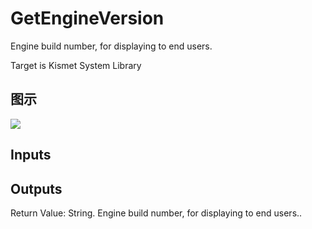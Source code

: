 # GetEngineVersion

Engine build number, for displaying to end users.

Target is Kismet System Library

## 图示

![]($-20221218-18424472.png)

## Inputs

## Outputs

Return Value: String. Engine build number, for displaying to end users..

